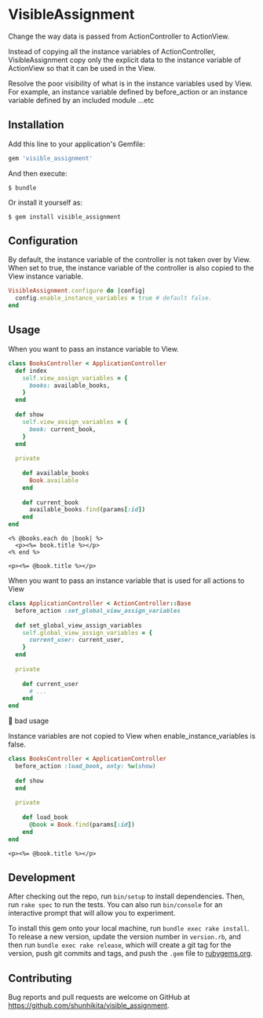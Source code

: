 # VisibleAssignment

Change the way data is passed from ActionController to ActionView.

Instead of copying all the instance variables of ActionController, VisibleAssignment copy only the explicit data to the instance variable of ActionView so that it can be used in the View.

Resolve the poor visibility of what is in the instance variables used by View. For example, an instance variable defined by before_action or an instance variable defined by an included module ...etc

## Installation

Add this line to your application's Gemfile:

```ruby
gem 'visible_assignment'
```

And then execute:

    $ bundle

Or install it yourself as:

    $ gem install visible_assignment


## Configuration


By default, the instance variable of the controller is not taken over by View.
When set to true, the instance variable of the controller is also copied to the View instance variable.

```rb
VisibleAssignment.configure do |config|
  config.enable_instance_variables = true # default false.
end
```

## Usage

When you want to pass an instance variable to View.

```rb
class BooksController < ApplicationController
  def index
    self.view_assign_variables = {
      books: available_books,
    } 
  end
  
  def show
    self.view_assign_variables = {
      book: current_book,
    }
  end
  
  private
    
    def available_books
      Book.available
    end
    
    def current_book
      available_books.find(params[:id])
    end
end
```

```books/index.erb
<% @books.each do |book| %>
  <p><%= book.title %></p>
<% end %>
```

```books/show.erb
<p><%= @book.title %></p>
```

When you want to pass an instance variable that is used for all actions to View

```rb
class ApplicationController < ActionController::Base
  before_action :set_global_view_assign_variables
  
  def set_global_view_assign_variables
    self.global_view_assign_variables = {
      current_user: current_user,
    }
  end
  
  private
  
    def current_user
      # ...
    end
end
```

:no_good: bad usage

Instance variables are not copied to View when enable_instance_variables is false.

```rb
class BooksController < ApplicationController
  before_action :load_book, only: %w(show)
  
  def show
  end
  
  private
    
    def load_book
      @book = Book.find(params[:id])
    end
end
```

```books/show.erb
<p><%= @book.title %></p>
```

## Development

After checking out the repo, run `bin/setup` to install dependencies. Then, run `rake spec` to run the tests. You can also run `bin/console` for an interactive prompt that will allow you to experiment.

To install this gem onto your local machine, run `bundle exec rake install`. To release a new version, update the version number in `version.rb`, and then run `bundle exec rake release`, which will create a git tag for the version, push git commits and tags, and push the `.gem` file to [rubygems.org](https://rubygems.org).

## Contributing

Bug reports and pull requests are welcome on GitHub at https://github.com/shunhikita/visible_assignment.
